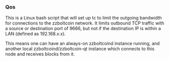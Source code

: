 ### Qos ###

This is a Linux bash script that will set up tc to limit the outgoing bandwidth for connections to the zzboltcoin network. It limits outbound TCP traffic with a source or destination port of 9666, but not if the destination IP is within a LAN (defined as 192.168.x.x).

This means one can have an always-on zzboltcoind instance running, and another local zzboltcoind/zzboltcoin-qt instance which connects to this node and receives blocks from it.
